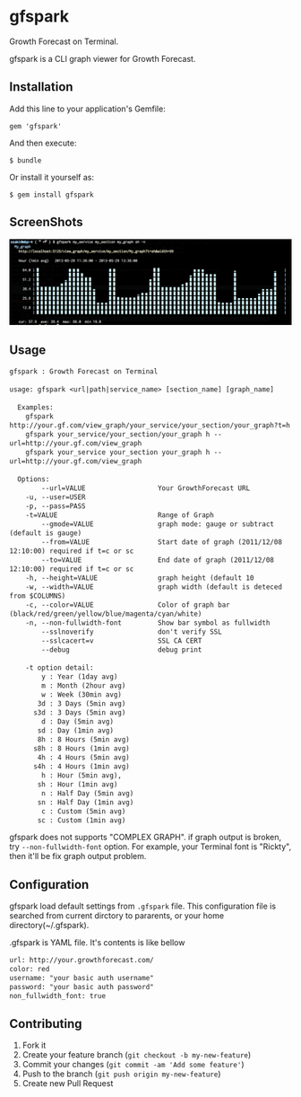 # gfspark

Growth Forecast on Terminal.

gfspark is a CLI graph viewer for Growth Forecast.

## Installation

Add this line to your application's Gemfile:

    gem 'gfspark'

And then execute:

    $ bundle

Or install it yourself as:

    $ gem install gfspark

## ScreenShots

<img src='https://github.com/yuroyoro/gfspark/raw/master/images/gfspark_screenshot.png' width='600'/>

## Usage

    gfspark : Growth Forecast on Terminal

    usage: gfspark <url|path|service_name> [section_name] [graph_name]

      Examples:
        gfspark http://your.gf.com/view_graph/your_service/your_section/your_graph?t=h
        gfspark your_service/your_section/your_graph h --url=http://your.gf.com/view_graph
        gfspark your_service your_section your_graph h --url=http://your.gf.com/view_graph

      Options:
            --url=VALUE                  Your GrowthForecast URL
        -u, --user=USER
        -p, --pass=PASS
        -t=VALUE                         Range of Graph
            --gmode=VALUE                graph mode: gauge or subtract (default is gauge)
            --from=VALUE                 Start date of graph (2011/12/08 12:10:00) required if t=c or sc
            --to=VALUE                   End date of graph (2011/12/08 12:10:00) required if t=c or sc
        -h, --height=VALUE               graph height (default 10
        -w, --width=VALUE                graph width (default is deteced from $COLUMNS)
        -c, --color=VALUE                Color of graph bar (black/red/green/yellow/blue/magenta/cyan/white)
        -n, --non-fullwidth-font         Show bar symbol as fullwidth
            --sslnoverify                don't verify SSL
            --sslcacert=v                SSL CA CERT
            --debug                      debug print

        -t option detail:
            y : Year (1day avg)
            m : Month (2hour avg)
            w : Week (30min avg)
           3d : 3 Days (5min avg)
          s3d : 3 Days (5min avg)
            d : Day (5min avg)
           sd : Day (1min avg)
           8h : 8 Hours (5min avg)
          s8h : 8 Hours (1min avg)
           4h : 4 Hours (5min avg)
          s4h : 4 Hours (1min avg)
            h : Hour (5min avg),
           sh : Hour (1min avg)
            n : Half Day (5min avg)
           sn : Half Day (1min avg)
            c : Custom (5min avg)
           sc : Custom (1min avg)

gfspark does not supports "COMPLEX GRAPH".
if graph output is broken, try `--non-fullwidth-font` option.
For example, your Terminal font is "Rickty", then it'll be fix graph output problem.

## Configuration

gfspark load default settings from `.gfspark` file.
This configuration file is searched from current dirctory to pararents, or your home directory(~/.gfspark).

.gfspark is YAML file.  It's contents is like bellow

    url: http://your.growthforecast.com/
    color: red
    username: "your basic auth username"
    password: "your basic auth password"
    non_fullwidth_font: true

## Contributing

1. Fork it
2. Create your feature branch (`git checkout -b my-new-feature`)
3. Commit your changes (`git commit -am 'Add some feature'`)
4. Push to the branch (`git push origin my-new-feature`)
5. Create new Pull Request
